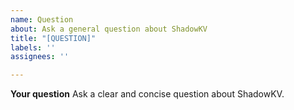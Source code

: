 ```yaml
---
name: Question
about: Ask a general question about ShadowKV
title: "[QUESTION]"
labels: ''
assignees: ''

---
```


**Your question**
Ask a clear and concise question about ShadowKV.
